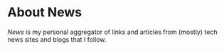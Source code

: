 # About News

_News_ is my personal aggregator of links and articles from (mostly) tech news
sites and blogs that I follow.

